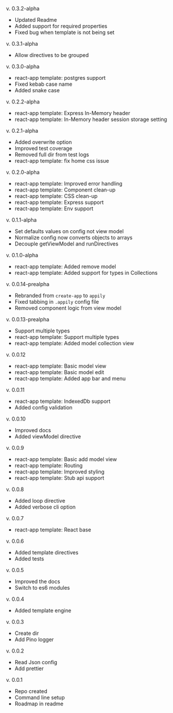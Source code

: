 v. 0.3.2-alpha

- Updated Readme
- Added support for required properties
- Fixed bug when template is not being set

v. 0.3.1-alpha

- Allow directives to be grouped

v. 0.3.0-alpha

- react-app template: postgres support
- Fixed kebab case name
- Added snake case

v. 0.2.2-alpha

- react-app template: Express In-Memory header
- react-app template: In-Memory header session storage setting

v. 0.2.1-alpha

- Added overwrite option
- Improved test coverage
- Removed full dir from test logs
- react-app template: fix home css issue

v. 0.2.0-alpha

- react-app template: Improved error handling
- react-app template: Component clean-up
- react-app template: CSS clean-up
- react-app template: Express support
- react-app template: Env support

v. 0.1.1-alpha

- Set defaults values on config not view model
- Normalize config now converts objects to arrays
- Decouple getViewModel and runDirectives

v. 0.1.0-alpha

- react-app template: Added remove model
- react-app template: Added support for types in Collections

v. 0.0.14-prealpha

- Rebranded from `create-app` to `appily`
- Fixed tabbing in `.appily` config file
- Removed component logic from view model

v. 0.0.13-prealpha

- Support multiple types
- react-app template: Support multiple types
- react-app template: Added model collection view

v. 0.0.12

- react-app template: Basic model view
- react-app template: Basic model edit
- react-app template: Added app bar and menu

v. 0.0.11

- react-app template: IndexedDb support
- Added config validation

v. 0.0.10

- Improved docs
- Added viewModel directive

v. 0.0.9

- react-app template: Basic add model view
- react-app template: Routing
- react-app template: Improved styling
- react-app template: Stub api support

v. 0.0.8

- Added loop directive
- Added verbose cli option

v. 0.0.7

- react-app template: React base

v. 0.0.6

- Added template directives
- Added tests

v. 0.0.5

- Improved the docs
- Switch to es6 modules

v. 0.0.4

- Added template engine

v. 0.0.3

- Create dir
- Add Pino logger

v. 0.0.2

- Read Json config
- Add prettier

v. 0.0.1

- Repo created
- Command line setup
- Roadmap in readme

